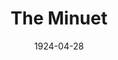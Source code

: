 ---
title: The Minuet
date: 1924-04-28
closing_date:
layout: productions
playbill:
Theatre: Theatre Jacksonville
cast:
- A Marquis of France: George Hardee
- A Marchioness of France: Miriam Lee Doggett
- The Jailer: John Doggett, Jr.
crew:
- Director: Kenneth Hunter
- Stage Setting: Dick Grether
- Stage Setting Assistant: Mrs. Henry L. Richmond
understudies:
orchestra:
external_links:
---